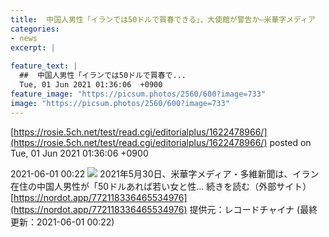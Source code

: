 ```yaml
---
title:  中国人男性「イランでは50ドルで買春できる」、大使館が警告か—米華字メディア  
categories:
- news
excerpt: |
  
feature_text: |
  ##  中国人男性「イランでは50ドルで買春で...
  Tue, 01 Jun 2021 01:36:06  +0900
feature_image: "https://picsum.photos/2560/600?image=733"
image: "https://picsum.photos/2560/600?image=733"
---
```


[https://rosie.5ch.net/test/read.cgi/editorialplus/1622478966/](https://rosie.5ch.net/test/read.cgi/editorialplus/1622478966/)
posted on Tue, 01 Jun 2021 01:36:06  +0900

<!--more-->

2021-06-01 00:22 ![](https://contents.oricon.co.jp/upimg/article/3/1532/1532112/detail/img400/0a3ff7b594c6705410776b6ece71f1064f26ce4b6c45fc8d4b33308485650c48.jpg) 2021年5月30日、米華字メディア・多維新聞は、イラン在住の中国人男性が「50ドルあれば若い女と性... 続きを読む（外部サイト） [https://nordot.app/772118336465534976](https://nordot.app/772118336465534976) 提供元：レコードチャイナ (最終更新：2021-06-01 00:22)
